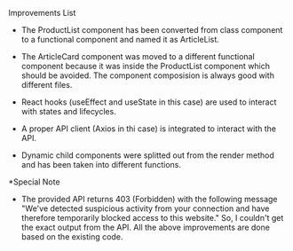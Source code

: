 Improvements List

- The ProductList component has been converted from class component to a functional component and named it as ArticleList.

- The ArticleCard component was moved to a different functional component because it was inside the ProductList component which should be avoided. The component composision is always good with different files.

- React hooks (useEffect and useState in this case) are used to interact with states and lifecycles.

- A proper API client (Axios in thi case) is integrated to interact with the API.

- Dynamic child components were splitted out from the render method and has been taken into different functions.

\*Special Note

- The provided API returns 403 (Forbidden) with the following message
  "We've detected suspicious activity from your connection and have therefore temporarily blocked access to this website."
  So, I couldn't get the exact output from the API. All the above improvements are done based on the existing code.
